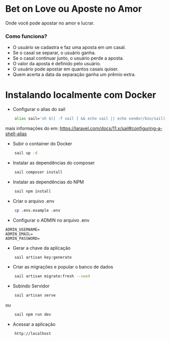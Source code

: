 # Bet on Love ou Aposte no Amor
Onde você pode apostar no amor e lucrar.

### Como funciona?
- O usuário se cadastra e faz uma aposta em um casal.
- Se o casal se separar, o usuário ganha.
- Se o casal continuar junto, o usuário perde a aposta.
- O valor da aposta é definido pelo usuário.
- O usuário pode apostar em quantos casais quiser.
- Quem acerta a data da separação ganha um prêmio extra.

# Instalando localmente com Docker

- Configurar o alias do sail
```bash
    alias sail='sh $([ -f sail ] && echo sail || echo vendor/bin/sail)'
```

mais informações do em: https://laravel.com/docs/11.x/sail#configuring-a-shell-alias

- Subir o container do Docker
```bash
    sail up -d
 ```

- Instalar as dependências do composer
```bash
    sail composer install
```

- Instalar as dependências do NPM
```bash
    sail npm install
```

- Criar o arquivo .env
```bash
    cp .env.example .env
```

- Configurar o ADMIN no arquivo .env
```
ADMIN_USERNAME=
ADMIN_EMAIL=
ADMIN_PASSWORD=
```

- Gerar a chave da aplicação
```bash
    sail artisan key:generate
```

- Criar as migrações e popular o banco de dados
```bash
    sail artisan migrate:fresh --seed
```

- Subindo Servidor
```bash
    sail artisan serve
```
ou
```bash
    sail npm run dev
```

- Acessar a aplicação
```bash
    http://localhost
```

